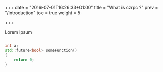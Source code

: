 +++
date = "2016-07-01T16:26:33+01:00"
title = "What is czrpc ?"
prev = "/introduction"
toc = true
weight = 5

+++

Lorem Ipsum


```cpp

int a;
std::future<bool> someFunction()
{
	return 0;
}

```